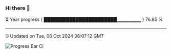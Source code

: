 ### Hi there 👋

⏳ Year progress { ███████████████████████▁▁▁▁▁▁▁ } 76.85 %

---

⏰ Updated on Tue, 08 Oct 2024 06:07:12 GMT

![Progress Bar CI](https://github.com/liununu/liununu/workflows/Progress%20Bar%20CI/badge.svg)
